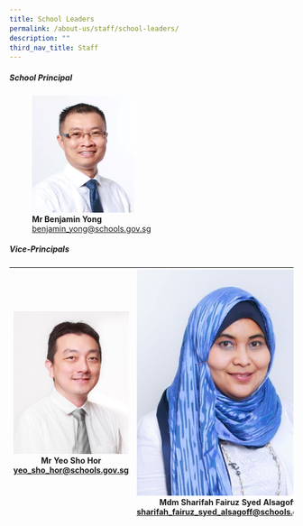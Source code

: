 ```yaml
---
title: School Leaders
permalink: /about-us/staff/school-leaders/
description: ""
third_nav_title: Staff
---
```

##### **School Principal**

<figure style="width:60%">

<img style="width:60%" src="/images/benjaminyong.jpg">

<figcaption> <strong> Mr Benjamin Yong </strong> 
<br><a href="mailto:benjamin_yong@schools.gov.sg">benjamin_yong@schools.gov.sg</a></figcaption>

</figure>

##### **Vice-Principals**

| <img style="width:1000px;" alt="Mr Yeo Sho Hor" src="/images/yeoshohor.jpg"> <br> Mr Yeo Sho Hor<br> [yeo_sho_hor@schools.gov.sg](mailto:yeo_sho_hor@schools.gov.sg)  | <img style="width:1000px;" alt="Mdm Sharifah Fairuz Syed Alsagoff" src="/images/sharifahfairuz.jpg"> <br> Mdm Sharifah Fairuz Syed Alsagoff<br> [sharifah_fairuz_syed_alsagoff@schools.gov.sg](mailto:sharifah_fairuz_syed_alsagoff@schools.gov.sg)  | <img style="width:1000px;" alt="Mr Chua Kok Seng" src="/images/mr chua kok seng passport size.jpg"> <br> Mr Chua Kok Seng<br> [chua_kok_seng@schools.gov.sg](mailto:chua_kok_seng@schools.gov.sg)  |
| --- | --- | --- |